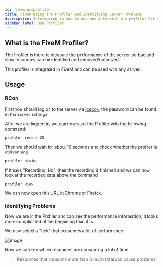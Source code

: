 ```yaml
---
id: fivem_useprofiler
title: FiveM Using the Profiler and Identifying Server Problems
description: Information on how to use and interpret the profiler for your FiveM server on ZAP-Hosting to identify problems - ZAP-Hosting.com 
sidebar_label: Use Profiler
---
```


## What is the FiveM Profiler? 

The Profiler is there to measure the performance of the server, so bad and slow resources can be identified and removed/optimized. 

This profiler is integrated in FiveM and can be used with any server.

## Usage


### RCon

First you should log on to the server via [Icecon](https://github.com/icedream/icecon/releases), the password can be found in the server settings

After we are logged in, we can now start the Profiler with the following command:

```
profiler record 25
```

Then we should wait for about 10 seconds and check whether the profiler is still running:

```
profiler status
```

If it says "Recording: No", then the recording is finished and we can now look at the recorded data above the command:

```
profiler view
```

We can now open this URL in Chrome or Firefox.


### Identifying Problems


Now we are in the Profiler and can see the performance information, it looks more complicated at the beginning than it is.

We now select a "tick" that consumes a lot of performance:

![image](https://user-images.githubusercontent.com/13604413/159169936-a7e25065-a425-442f-bf58-a4b766932eae.png)


Now we can see which resources are consuming a lot of time.


> Resources that consume more than 6 ms in total can cause problems.
